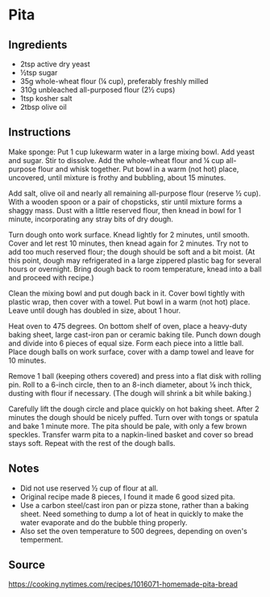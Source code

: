 # Pita

## Ingredients
+ 2tsp active dry yeast
+ ½tsp sugar
+ 35g whole-wheat flour (¼ cup), preferably freshly milled
+ 310g unbleached all-purposed flour (2½ cups)
+ 1tsp kosher salt
+ 2tbsp olive oil

## Instructions
Make sponge: Put 1 cup lukewarm water in a large mixing bowl. Add yeast and sugar. Stir to dissolve. Add the whole-wheat flour and ¼ cup all-purpose flour and whisk together. Put bowl in a warm (not hot) place, uncovered, until mixture is frothy and bubbling, about 15 minutes.

Add salt, olive oil and nearly all remaining all-purpose flour (reserve ½ cup). With a wooden spoon or a pair of chopsticks, stir until mixture forms a shaggy mass. Dust with a little reserved flour, then knead in bowl for 1 minute, incorporating any stray bits of dry dough.

Turn dough onto work surface. Knead lightly for 2 minutes, until smooth. Cover and let rest 10 minutes, then knead again for 2 minutes. Try not to add too much reserved flour; the dough should be soft and a bit moist. (At this point, dough may refrigerated in a large zippered plastic bag for several hours or overnight. Bring dough back to room temperature, knead into a ball and proceed with recipe.)

Clean the mixing bowl and put dough back in it. Cover bowl tightly with plastic wrap, then cover with a towel. Put bowl in a warm (not hot) place. Leave until dough has doubled in size, about 1 hour.

Heat oven to 475 degrees. On bottom shelf of oven, place a heavy-duty baking sheet, large cast-iron pan or ceramic baking tile. Punch down dough and divide into 6 pieces of equal size. Form each piece into a little ball. Place dough balls on work surface, cover with a damp towel and leave for 10 minutes.

Remove 1 ball (keeping others covered) and press into a flat disk with rolling pin. Roll to a 6-inch circle, then to an 8-inch diameter, about ⅛ inch thick, dusting with flour if necessary. (The dough will shrink a bit while baking.)

Carefully lift the dough circle and place quickly on hot baking sheet. After 2 minutes the dough should be nicely puffed. Turn over with tongs or spatula and bake 1 minute more. The pita should be pale, with only a few brown speckles. Transfer warm pita to a napkin-lined basket and cover so bread stays soft. Repeat with the rest of the dough balls.


## Notes
+ Did not use reserved ½ cup of flour at all.
+ Original recipe made 8 pieces, I found it made 6 good sized pita.
+ Use a carbon steel/cast iron pan or pizza stone, rather than a baking sheet. Need something to dump a lot of heat in quickly to make the water evaporate and do the bubble thing properly.
+ Also set the oven temperature to 500 degrees, depending on oven's temperment.


## Source
https://cooking.nytimes.com/recipes/1016071-homemade-pita-bread
